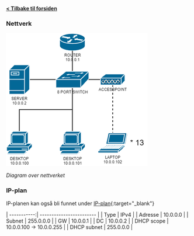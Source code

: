 [**< Tilbake til forsiden**](index.md)

### Nettverk

![](images\network_diagram.png)

_Diagram over nettverket_

### IP-plan

IP-planen kan også bli funnet under [IP-plan](info.html#IP-plan){:target="_blank"}

| -----------:| ------------------------ |
| Type        | IPv4                     |
| Adresse     | 10.0.0.0                 |
| Subnet      | 255.0.0.0                |
| GW          | 10.0.0.1                 |
| DC          | 10.0.0.2                 |
| DHCP scope  | 10.0.0.100 -> 10.0.0.255 |
| DHCP subnet | 255.0.0.0                |
